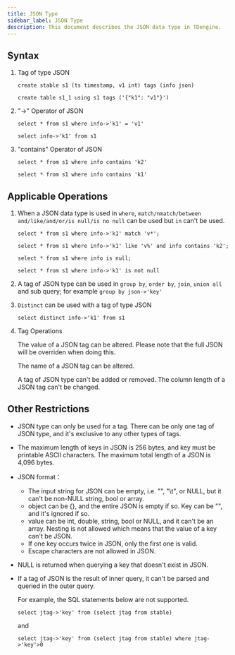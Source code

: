 ```yaml
---
title: JSON Type
sidebar_label: JSON Type
description: This document describes the JSON data type in TDengine.
---
```



## Syntax

1. Tag of type JSON

   ```
   create stable s1 (ts timestamp, v1 int) tags (info json)

   create table s1_1 using s1 tags ('{"k1": "v1"}')
   ```

2. "->" Operator of JSON

   ```
   select * from s1 where info->'k1' = 'v1'

   select info->'k1' from s1
   ```

3. "contains" Operator of JSON

   ```
   select * from s1 where info contains 'k2'

   select * from s1 where info contains 'k1'
   ```

## Applicable Operations

1. When a JSON data type is used in `where`, `match/nmatch/between and/like/and/or/is null/is no null` can be used but `in` can't be used.

   ```
   select * from s1 where info->'k1' match 'v*';

   select * from s1 where info->'k1' like 'v%' and info contains 'k2';

   select * from s1 where info is null;

   select * from s1 where info->'k1' is not null
   ```

2. A tag of JSON type can be used in `group by`, `order by`, `join`, `union all` and sub query; for example `group by json->'key'`

3. `Distinct` can be used with a tag of type JSON

   ```
   select distinct info->'k1' from s1
   ```

4. Tag Operations

   The value of a JSON tag can be altered. Please note that the full JSON will be overriden when doing this.

   The name of a JSON tag can be altered.

   A tag of JSON type can't be added or removed. The column length of a JSON tag can't be changed.

## Other Restrictions

- JSON type can only be used for a tag. There can be only one tag of JSON type, and it's exclusive to any other types of tags.

- The maximum length of keys in JSON is 256 bytes, and key must be printable ASCII characters. The maximum total length of a JSON is 4,096 bytes.

- JSON format：

   - The input string for JSON can be empty, i.e. "", "\t", or NULL, but it can't be non-NULL string, bool or array.
   - object can be {}, and the entire JSON is empty if so. Key can be "", and it's ignored if so.
   - value can be int, double, string, bool or NULL, and it can't be an array. Nesting is not allowed which means that the value of a key can't be JSON.
   - If one key occurs twice in JSON, only the first one is valid.
   - Escape characters are not allowed in JSON.

- NULL is returned when querying a key that doesn't exist in JSON.

- If a tag of JSON is the result of inner query, it can't be parsed and queried in the outer query.

   For example, the SQL statements below are not supported.

   ```
   select jtag->'key' from (select jtag from stable)
   ```

   and

   ```
   select jtag->'key' from (select jtag from stable) where jtag->'key'>0
   ```
